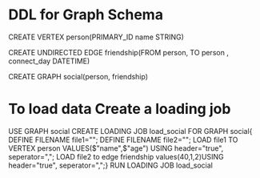 # DDL for Graph Schema
 CREATE VERTEX person(PRIMARY_ID name STRING)
 
 CREATE UNDIRECTED EDGE friendship(FROM person, TO person , connect_day DATETIME)
 
 CREATE GRAPH social(person, friendship)
#  To load data Create a loading job
 USE GRAPH social
 CREATE LOADING JOB load_social FOR GRAPH social{
 DEFINE FILENAME file1="";
 DEFINE FILENAME file2="";
 LOAD file1 TO VERTEX person VALUES($"name",$"age")
 USING header="true", seperator=",";
 LOAD file2 to edge friendship values(40,$1,$2)USING header="true", seperator=",";}
 RUN LOADING JOB load_social
 
